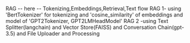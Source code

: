 RAG -- here -- Tokenizing,Embeddings,Retrieval,Text flow
RAG 1- using 'BertTokenizer' for tokenizing and 'cosine_similarity' of embeddings and model of 'GPT2Tokenizer, GPT2LMHeadModel'
RAG 2 -using Text Splitter(langchain) and Vector Store(FAISS) and Conversation Chain(gpt-3.5) and File Uploader and Processing
